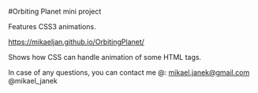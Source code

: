 #Orbiting Planet mini project

Features CSS3 animations.

https://mikaeljan.github.io/OrbitingPlanet/

Shows how CSS can handle animation of some HTML tags.

In case of any questions, you can contact me @:
mikael.janek@gmail.com
@mikael_janek
